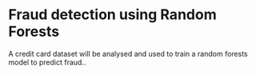 # Fraud detection using Random Forests
 A credit card dataset will be analysed and used to train a random forests model to predict fraud..  
